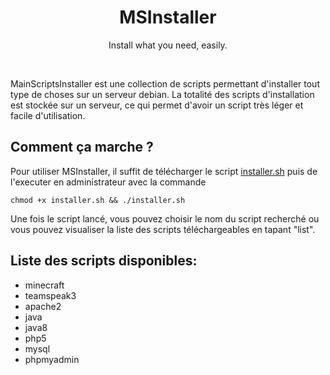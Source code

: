<h1 align="center">MSInstaller</h1>
<p align="center">Install what you need, easily.</p><br />

MainScriptsInstaller est une collection de scripts permettant d'installer tout type de choses sur un serveur debian.
La totalité des scripts d'installation est stockée sur un serveur, ce qui permet d'avoir un script très léger et facile d'utilisation.

## Comment ça marche ?
Pour utiliser MSInstaller, il suffit de télécharger le script <a href="https://raw.githubusercontent.com/RomainStorai/MSInstaller/master/apache2.sh">installer.sh</a> puis de l'executer en administrateur avec la commande
```
chmod +x installer.sh && ./installer.sh
```
Une fois le script lancé, vous pouvez choisir le nom du script recherché ou vous pouvez visualiser la liste des scripts téléchargeables en tapant "list".

## Liste des scripts disponibles:
- minecraft
- teamspeak3
- apache2
- java
- java8
- php5
- mysql
- phpmyadmin